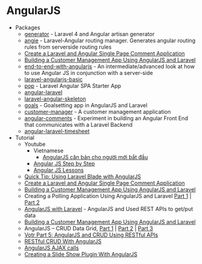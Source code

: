 # AngularJS
* Packages
    - [generator](http://goo.gl/BwZyTn) - Laravel 4 and Angular artisan generator
    - [angie](http://goo.gl/A6z8mb) - Laravel-Angular routing manager. Generates angular routing rules from serverside routing rules
    - [Create a Laravel and Angular Single Page Comment Application](http://goo.gl/l6a2Bq)
    - [Building a Customer Management App Using AngularJS and Laravel](http://goo.gl/4SnX9a)
    - [end-to-end-with-angularjs](http://goo.gl/nXfCcj) - An intermediate/advanced look at how to use Angular JS in conjunction with a server-side
    - [laravel-angularjs-basic](http://goo.gl/njYtth)
    - [pop](http://goo.gl/8twBis) - Laravel Angular SPA Starter App
    - [angular-laravel](http://goo.gl/E7MgBW)
    - [laravel-angular-skeleton](http://goo.gl/jzON8d)
    - [goals](http://goo.gl/Cq6dUh) - Goalsetting app in AngularJS and Laravel
    - [customer-manager](http://goo.gl/0DY7u6) - A customer management application
    - [angular-comments](http://goo.gl/5vhHsB) - Experiment in building an Angular Front End that communicates with a Laravel Backend
    - [angular-laravel-timesheet](http://goo.gl/x0zqP1)
* Tutorial
    - Youtube
        - Vietnamese
            - [AngularJS căn bản cho người mới bắt đầu](https://goo.gl/ouBYSZ)
        - [Angular JS Step by Step](https://goo.gl/owFi2y)
        - [Angular JS Lessons](https://goo.gl/na0mO6)
    - [Quick Tip: Using Laravel Blade with AngularJS](http://goo.gl/zBtz7h)
    - [Create a Laravel and Angular Single Page Comment Application](http://goo.gl/0nlQS1)
    - [Building a Customer Management App Using AngularJS and Laravel](http://goo.gl/IGpwr1)
    - Creating a Polling Application Using AngularJS and Laravel [Part 1](http://goo.gl/PtbTjx) | [Part 2](http://goo.gl/28rvic)
    - [AngularJS with Laravel](http://goo.gl/rV1tzR) - AngularJS and Used REST APIs to get/put data
    - [Building a Customer Management App Using AngularJS and Laravel](http://goo.gl/CwxdXa)
    - AngularJS – CRUD Data Grid, [Part 1](http://goo.gl/mhS1i3) | [Part 2](http://goo.gl/mvq6Vl) | [Part 3](http://goo.gl/J7u2tl)
    - [Votr Part 5: AngularJS and CRUD Using RESTful APIs](http://goo.gl/CE8p4Q)
    - [RESTful CRUD With AngularJS](http://goo.gl/d5nGrV)
    - [AngularJS AJAX calls](http://goo.gl/q4A5kF)
    - [Creating a Slide Show Plugin With AngularJS](http://goo.gl/MLHYGg)
